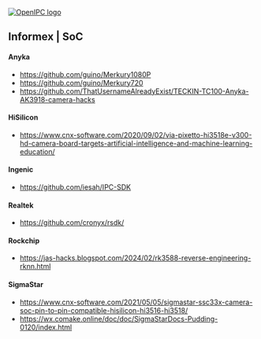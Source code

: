 [![OpenIPC logo][logo]][site_basic]

## Informex | SoC

#### Anyka
- https://github.com/guino/Merkury1080P
- https://github.com/guino/Merkury720
- https://github.com/ThatUsernameAlreadyExist/TECKIN-TC100-Anyka-AK3918-camera-hacks

#### HiSilicon
- https://www.cnx-software.com/2020/09/02/via-pixetto-hi3518e-v300-hd-camera-board-targets-artificial-intelligence-and-machine-learning-education/

#### Ingenic
- https://github.com/iesah/IPC-SDK

#### Realtek
- https://github.com/cronyx/rsdk/

#### Rockchip
- https://jas-hacks.blogspot.com/2024/02/rk3588-reverse-engineering-rknn.html

#### SigmaStar
- https://www.cnx-software.com/2021/05/05/sigmastar-ssc33x-camera-soc-pin-to-pin-compatible-hisilicon-hi3516-hi3518/
- https://wx.comake.online/doc/doc/SigmaStarDocs-Pudding-0120/index.html


[logo]: https://openipc.org/assets/openipc-logo-black.svg
[site_basic]: https://openipc.org
[telegram_en]: https://t.me/OpenIPC

